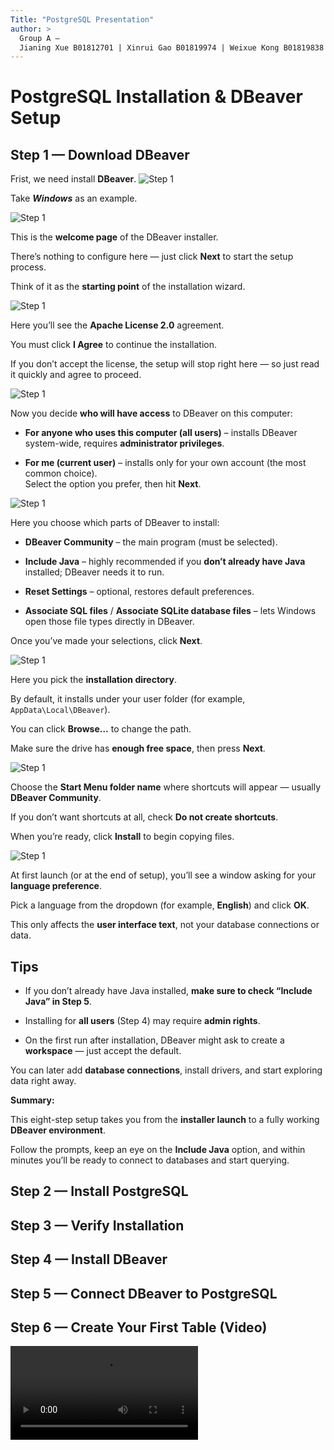```yaml
---
Title: "PostgreSQL Presentation"
author: >
  Group A — 
  Jianing Xue B01812701 | Xinrui Gao B01819974 | Weixue Kong B01819838 | Fang Tang B01814427
---
```


# PostgreSQL Installation & DBeaver Setup

## Step 1 — Download DBeaver
Frist, we need install **DBeaver**.
![Step 1](/Group-A-PostgreSQL/images/tutorial-step1.png)

Take ***Windows*** as an example.

![Step 1](/Group-A-PostgreSQL/images/tutorial-step2.png)

This is the **welcome page** of the DBeaver installer.  

There’s nothing to configure here — just click **Next** to start the setup process.  

Think of it as the **starting point** of the installation wizard.

![Step 1](/Group-A-PostgreSQL/images/tutorial-step3.png)

Here you’ll see the **Apache License 2.0** agreement.  

You must click **I Agree** to continue the installation.  

If you don’t accept the license, the setup will stop right here — so just read it quickly and agree to proceed.

![Step 1](/Group-A-PostgreSQL/images/tutorial-step4.png)

Now you decide **who will have access** to DBeaver on this computer:  

- **For anyone who uses this computer (all users)** – installs DBeaver system-wide, requires **administrator privileges**.
  
- **For me (current user)** – installs only for your own account (the most common choice).  
Select the option you prefer, then hit **Next**.

![Step 1](/Group-A-PostgreSQL/images/tutorial-step5.png)

Here you choose which parts of DBeaver to install:  

- **DBeaver Community** – the main program (must be selected).
  
- **Include Java** – highly recommended if you **don’t already have Java** installed; DBeaver needs it to run.
  
- **Reset Settings** – optional, restores default preferences.
  
- **Associate SQL files** / **Associate SQLite database files** – lets Windows open those file types directly in DBeaver.
  
Once you’ve made your selections, click **Next**.

![Step 1](/Group-A-PostgreSQL/images/tutorial-step6.png)

Here you pick the **installation directory**.  

By default, it installs under your user folder (for example, `AppData\Local\DBeaver`). 

You can click **Browse…** to change the path.  

Make sure the drive has **enough free space**, then press **Next**.

![Step 1](/Group-A-PostgreSQL/images/tutorial-step7.png)

Choose the **Start Menu folder name** where shortcuts will appear — usually **DBeaver Community**.  

If you don’t want shortcuts at all, check **Do not create shortcuts**.  

When you’re ready, click **Install** to begin copying files.

![Step 1](/Group-A-PostgreSQL/images/tutorial-step8.png)

At first launch (or at the end of setup), you’ll see a window asking for your **language preference**.  

Pick a language from the dropdown (for example, **English**) and click **OK**. 

This only affects the **user interface text**, not your database connections or data.

## Tips

- If you don’t already have Java installed, **make sure to check “Include Java” in Step 5**.
  
- Installing for **all users** (Step 4) may require **admin rights**.

- On the first run after installation, DBeaver might ask to create a **workspace** — just accept the default.
  
You can later add **database connections**, install drivers, and start exploring data right away.

**Summary:**  

This eight-step setup takes you from the **installer launch** to a fully working **DBeaver environment**.  

Follow the prompts, keep an eye on the **Include Java** option, and within minutes you’ll be ready to connect to databases and start querying.


## Step 2 — Install PostgreSQL


## Step 3 — Verify Installation


## Step 4 — Install DBeaver


## Step 5 — Connect DBeaver to PostgreSQL


## Step 6 — Create Your First Table (Video)
<video src="/Group-A-PostgreSQL/videos/tutorial-create-table.mp4" controls></video>
